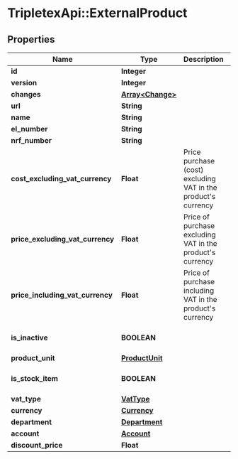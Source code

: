 # TripletexApi::ExternalProduct

## Properties
Name | Type | Description | Notes
------------ | ------------- | ------------- | -------------
**id** | **Integer** |  | [optional] 
**version** | **Integer** |  | [optional] 
**changes** | [**Array&lt;Change&gt;**](Change.md) |  | [optional] 
**url** | **String** |  | [optional] 
**name** | **String** |  | [optional] 
**el_number** | **String** |  | [optional] 
**nrf_number** | **String** |  | [optional] 
**cost_excluding_vat_currency** | **Float** | Price purchase (cost) excluding VAT in the product&#39;s currency | [optional] 
**price_excluding_vat_currency** | **Float** | Price of purchase excluding VAT in the product&#39;s currency | [optional] 
**price_including_vat_currency** | **Float** | Price of purchase including VAT in the product&#39;s currency | [optional] 
**is_inactive** | **BOOLEAN** |  | [optional] [default to false]
**product_unit** | [**ProductUnit**](ProductUnit.md) |  | [optional] 
**is_stock_item** | **BOOLEAN** |  | [optional] [default to false]
**vat_type** | [**VatType**](VatType.md) |  | [optional] 
**currency** | [**Currency**](Currency.md) |  | [optional] 
**department** | [**Department**](Department.md) |  | [optional] 
**account** | [**Account**](Account.md) |  | [optional] 
**discount_price** | **Float** |  | [optional] 


